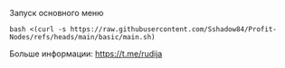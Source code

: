 
Запуск основного меню

```
bash <(curl -s https://raw.githubusercontent.com/Sshadow84/Profit-Nodes/refs/heads/main/basic/main.sh)
```



Больше информации: https://t.me/rudija
